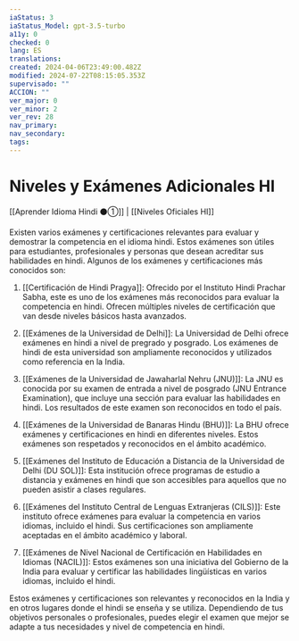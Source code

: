 ```yaml
---
iaStatus: 3
iaStatus_Model: gpt-3.5-turbo
a11y: 0
checked: 0
lang: ES
translations: 
created: 2024-04-06T23:49:00.482Z
modified: 2024-07-22T08:15:05.353Z
supervisado: ""
ACCION: ""
ver_major: 0
ver_minor: 2
ver_rev: 28
nav_primary: 
nav_secondary: 
tags:
---
```

# Niveles y Exámenes Adicionales HI

[[Aprender Idioma Hindi ⚫①]] | [[Niveles Oficiales HI]]

Existen varios exámenes y certificaciones relevantes para evaluar y demostrar la competencia en el idioma hindi. Estos exámenes son útiles para estudiantes, profesionales y personas que desean acreditar sus habilidades en hindi. Algunos de los exámenes y certificaciones más conocidos son:

1. [[Certificación de Hindi Pragya]]: Ofrecido por el Instituto Hindi Prachar Sabha, este es uno de los exámenes más reconocidos para evaluar la competencia en hindi. Ofrecen múltiples niveles de certificación que van desde niveles básicos hasta avanzados.
    
2. [[Exámenes de la Universidad de Delhi]]: La Universidad de Delhi ofrece exámenes en hindi a nivel de pregrado y posgrado. Los exámenes de hindi de esta universidad son ampliamente reconocidos y utilizados como referencia en la India.
    
3. [[Exámenes de la Universidad de Jawaharlal Nehru (JNU)]]: La JNU es conocida por su examen de entrada a nivel de posgrado (JNU Entrance Examination), que incluye una sección para evaluar las habilidades en hindi. Los resultados de este examen son reconocidos en todo el país.
    
4. [[Exámenes de la Universidad de Banaras Hindu (BHU)]]: La BHU ofrece exámenes y certificaciones en hindi en diferentes niveles. Estos exámenes son respetados y reconocidos en el ámbito académico.
    
5. [[Exámenes del Instituto de Educación a Distancia de la Universidad de Delhi (DU SOL)]]: Esta institución ofrece programas de estudio a distancia y exámenes en hindi que son accesibles para aquellos que no pueden asistir a clases regulares.
    
6. [[Exámenes del Instituto Central de Lenguas Extranjeras (CILS)]]: Este instituto ofrece exámenes para evaluar la competencia en varios idiomas, incluido el hindi. Sus certificaciones son ampliamente aceptadas en el ámbito académico y laboral.
    
7. [[Exámenes de Nivel Nacional de Certificación en Habilidades en Idiomas (NACIL)]]: Estos exámenes son una iniciativa del Gobierno de la India para evaluar y certificar las habilidades lingüísticas en varios idiomas, incluido el hindi.
    
Estos exámenes y certificaciones son relevantes y reconocidos en la India y en otros lugares donde el hindi se enseña y se utiliza. Dependiendo de tus objetivos personales o profesionales, puedes elegir el examen que mejor se adapte a tus necesidades y nivel de competencia en hindi.